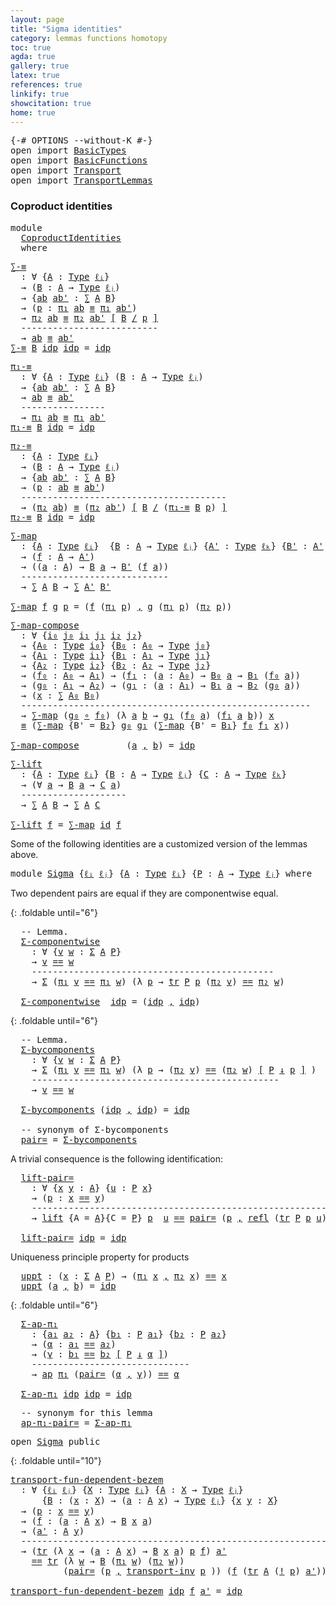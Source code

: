 ```yaml
---
layout: page
title: "Sigma identities"
category: lemmas functions homotopy
toc: true
agda: true
gallery: true
latex: true
references: true
linkify: true
showcitation: true
home: true
---
```


<div class="hide" >
<pre class="Agda">
<a id="226" class="Symbol">{-#</a> <a id="230" class="Keyword">OPTIONS</a> <a id="238" class="Pragma">--without-K</a> <a id="250" class="Symbol">#-}</a>
<a id="254" class="Keyword">open</a> <a id="259" class="Keyword">import</a> <a id="266" href="BasicTypes.html" class="Module">BasicTypes</a>
<a id="277" class="Keyword">open</a> <a id="282" class="Keyword">import</a> <a id="289" href="BasicFunctions.html" class="Module">BasicFunctions</a>
<a id="304" class="Keyword">open</a> <a id="309" class="Keyword">import</a> <a id="316" href="Transport.html" class="Module">Transport</a>
<a id="326" class="Keyword">open</a> <a id="331" class="Keyword">import</a> <a id="338" href="TransportLemmas.html" class="Module">TransportLemmas</a>
</pre>
</div>

### Coproduct identities

<pre class="Agda">
<a id="412" class="Keyword">module</a>
  <a id="421" href="CoproductIdentities.html" class="Module">CoproductIdentities</a>
  <a id="443" class="Keyword">where</a>
</pre>

<pre class="Agda">
<a id="∑-≡"></a><a id="474" href="CoproductIdentities.html#474" class="Function">∑-≡</a>
  <a id="480" class="Symbol">:</a> <a id="482" class="Symbol">∀</a> <a id="484" class="Symbol">{</a><a id="485" href="CoproductIdentities.html#485" class="Bound">A</a> <a id="487" class="Symbol">:</a> <a id="489" href="Intro.html#1813" class="Function">Type</a> <a id="494" href="Intro.html#2255" class="Generalizable">ℓᵢ</a><a id="496" class="Symbol">}</a>
  <a id="500" class="Symbol">→</a> <a id="502" class="Symbol">(</a><a id="503" href="CoproductIdentities.html#503" class="Bound">B</a> <a id="505" class="Symbol">:</a> <a id="507" href="CoproductIdentities.html#485" class="Bound">A</a> <a id="509" class="Symbol">→</a> <a id="511" href="Intro.html#1813" class="Function">Type</a> <a id="516" href="Intro.html#2258" class="Generalizable">ℓⱼ</a><a id="518" class="Symbol">)</a>
  <a id="522" class="Symbol">→</a> <a id="524" class="Symbol">{</a><a id="525" href="CoproductIdentities.html#525" class="Bound">ab</a> <a id="528" href="CoproductIdentities.html#528" class="Bound">ab&#39;</a> <a id="532" class="Symbol">:</a> <a id="534" href="BasicTypes.html#1507" class="Record">∑</a> <a id="536" href="CoproductIdentities.html#485" class="Bound">A</a> <a id="538" href="CoproductIdentities.html#503" class="Bound">B</a><a id="539" class="Symbol">}</a>
  <a id="543" class="Symbol">→</a> <a id="545" class="Symbol">(</a><a id="546" href="CoproductIdentities.html#546" class="Bound">p</a> <a id="548" class="Symbol">:</a> <a id="550" href="BasicTypes.html#1598" class="Field">π₁</a> <a id="553" href="CoproductIdentities.html#525" class="Bound">ab</a> <a id="556" href="BasicTypes.html#4480" class="Function Operator">≡</a> <a id="558" href="BasicTypes.html#1598" class="Field">π₁</a> <a id="561" href="CoproductIdentities.html#528" class="Bound">ab&#39;</a><a id="564" class="Symbol">)</a>
  <a id="568" class="Symbol">→</a> <a id="570" href="BasicTypes.html#1609" class="Field">π₂</a> <a id="573" href="CoproductIdentities.html#525" class="Bound">ab</a> <a id="576" href="Transport.html#1788" class="Function">≡</a> <a id="578" href="BasicTypes.html#1609" class="Field">π₂</a> <a id="581" href="CoproductIdentities.html#528" class="Bound">ab&#39;</a> <a id="585" href="Transport.html#1788" class="Function">[</a> <a id="587" href="CoproductIdentities.html#503" class="Bound">B</a> <a id="589" href="Transport.html#1788" class="Function">/</a> <a id="591" href="CoproductIdentities.html#546" class="Bound">p</a> <a id="593" href="Transport.html#1788" class="Function">]</a>
  <a id="597" class="Comment">--------------------------</a>
  <a id="626" class="Symbol">→</a> <a id="628" href="CoproductIdentities.html#525" class="Bound">ab</a> <a id="631" href="BasicTypes.html#4480" class="Function Operator">≡</a> <a id="633" href="CoproductIdentities.html#528" class="Bound">ab&#39;</a>
<a id="637" href="CoproductIdentities.html#474" class="Function">∑-≡</a> <a id="641" href="CoproductIdentities.html#641" class="Bound">B</a> <a id="643" href="BasicTypes.html#4349" class="InductiveConstructor">idp</a> <a id="647" href="BasicTypes.html#4349" class="InductiveConstructor">idp</a> <a id="651" class="Symbol">=</a> <a id="653" href="BasicTypes.html#4349" class="InductiveConstructor">idp</a>
</pre>

<pre class="Agda">
<a id="π₁-≡"></a><a id="682" href="CoproductIdentities.html#682" class="Function">π₁-≡</a>
  <a id="689" class="Symbol">:</a> <a id="691" class="Symbol">∀</a> <a id="693" class="Symbol">{</a><a id="694" href="CoproductIdentities.html#694" class="Bound">A</a> <a id="696" class="Symbol">:</a> <a id="698" href="Intro.html#1813" class="Function">Type</a> <a id="703" href="Intro.html#2255" class="Generalizable">ℓᵢ</a><a id="705" class="Symbol">}</a> <a id="707" class="Symbol">(</a><a id="708" href="CoproductIdentities.html#708" class="Bound">B</a> <a id="710" class="Symbol">:</a> <a id="712" href="CoproductIdentities.html#694" class="Bound">A</a> <a id="714" class="Symbol">→</a> <a id="716" href="Intro.html#1813" class="Function">Type</a> <a id="721" href="Intro.html#2258" class="Generalizable">ℓⱼ</a><a id="723" class="Symbol">)</a>
  <a id="727" class="Symbol">→</a> <a id="729" class="Symbol">{</a><a id="730" href="CoproductIdentities.html#730" class="Bound">ab</a> <a id="733" href="CoproductIdentities.html#733" class="Bound">ab&#39;</a> <a id="737" class="Symbol">:</a> <a id="739" href="BasicTypes.html#1507" class="Bound">∑</a> <a id="741" href="CoproductIdentities.html#694" class="Bound">A</a> <a id="743" href="CoproductIdentities.html#708" class="Bound">B</a><a id="744" class="Symbol">}</a><a id="745" class="Bound">
</a> <a id="747" class="Function"> → </a><a id="750" href="CoproductIdentities.html#730" class="Function">ab</a><a id="752" class="Function"> </a><a id="753" href="BasicTypes.html#4480" class="Function">≡</a> <a id="755" href="CoproductIdentities.html#733" class="Bound">ab&#39;</a>
  <a id="761" class="Comment">----------------</a>
  <a id="780" class="Symbol">→</a> <a id="782" href="BasicTypes.html#1598" class="Field">π₁</a> <a id="785" href="CoproductIdentities.html#730" class="Bound">ab</a> <a id="788" href="BasicTypes.html#4480" class="Function Operator">≡</a> <a id="790" href="BasicTypes.html#1598" class="Field">π₁</a> <a id="793" href="CoproductIdentities.html#733" class="Bound">ab&#39;</a>
<a id="797" href="CoproductIdentities.html#682" class="Function">π₁-≡</a> <a id="802" href="CoproductIdentities.html#802" class="Bound">B</a> <a id="804" href="BasicTypes.html#4349" class="InductiveConstructor">idp</a> <a id="808" class="Symbol">=</a> <a id="810" href="BasicTypes.html#4349" class="InductiveConstructor">idp</a>
</pre>

<pre class="Agda">
<a id="π₂-≡"></a><a id="839" href="CoproductIdentities.html#839" class="Function">π₂-≡</a>
  <a id="846" class="Symbol">:</a> <a id="848" class="Symbol">{</a><a id="849" href="CoproductIdentities.html#849" class="Bound">A</a> <a id="851" class="Symbol">:</a> <a id="853" href="Intro.html#1813" class="Function">Type</a> <a id="858" href="Intro.html#2255" class="Generalizable">ℓᵢ</a><a id="860" class="Symbol">}</a>
  <a id="864" class="Symbol">→</a> <a id="866" class="Symbol">(</a><a id="867" href="CoproductIdentities.html#867" class="Bound">B</a> <a id="869" class="Symbol">:</a> <a id="871" href="CoproductIdentities.html#849" class="Bound">A</a> <a id="873" class="Symbol">→</a> <a id="875" href="Intro.html#1813" class="Function">Type</a> <a id="880" href="Intro.html#2258" class="Generalizable">ℓⱼ</a><a id="882" class="Symbol">)</a>
  <a id="886" class="Symbol">→</a> <a id="888" class="Symbol">{</a><a id="889" href="CoproductIdentities.html#889" class="Bound">ab</a> <a id="892" href="CoproductIdentities.html#892" class="Bound">ab&#39;</a> <a id="896" class="Symbol">:</a> <a id="898" href="BasicTypes.html#1507" class="Record">∑</a> <a id="900" href="CoproductIdentities.html#849" class="Bound">A</a> <a id="902" href="CoproductIdentities.html#867" class="Bound">B</a><a id="903" class="Symbol">}</a>
  <a id="907" class="Symbol">→</a> <a id="909" class="Symbol">(</a><a id="910" href="CoproductIdentities.html#910" class="Bound">p</a> <a id="912" class="Symbol">:</a> <a id="914" href="CoproductIdentities.html#889" class="Bound">ab</a> <a id="917" href="BasicTypes.html#4480" class="Function Operator">≡</a> <a id="919" href="CoproductIdentities.html#892" class="Bound">ab&#39;</a><a id="922" class="Symbol">)</a>
  <a id="926" class="Comment">---------------------------------------</a>
  <a id="968" class="Symbol">→</a> <a id="970" class="Symbol">(</a><a id="971" href="BasicTypes.html#1609" class="Field">π₂</a> <a id="974" href="CoproductIdentities.html#889" class="Bound">ab</a><a id="976" class="Symbol">)</a> <a id="978" href="Transport.html#1788" class="Function">≡</a> <a id="980" class="Symbol">(</a><a id="981" href="BasicTypes.html#1609" class="Field">π₂</a> <a id="984" href="CoproductIdentities.html#892" class="Bound">ab&#39;</a><a id="987" class="Symbol">)</a> <a id="989" href="Transport.html#1788" class="Function">[</a> <a id="991" href="CoproductIdentities.html#867" class="Bound">B</a> <a id="993" href="Transport.html#1788" class="Function">/</a> <a id="995" class="Symbol">(</a><a id="996" href="CoproductIdentities.html#682" class="Function">π₁-≡</a> <a id="1001" href="CoproductIdentities.html#867" class="Bound">B</a> <a id="1003" href="CoproductIdentities.html#910" class="Bound">p</a><a id="1004" class="Symbol">)</a> <a id="1006" href="Transport.html#1788" class="Function">]</a>
<a id="1008" href="CoproductIdentities.html#839" class="Function">π₂-≡</a> <a id="1013" href="CoproductIdentities.html#1013" class="Bound">B</a> <a id="1015" href="BasicTypes.html#4349" class="InductiveConstructor">idp</a> <a id="1019" class="Symbol">=</a> <a id="1021" href="BasicTypes.html#4349" class="InductiveConstructor">idp</a>
</pre>

<pre class="Agda">
<a id="∑-map"></a><a id="1050" href="CoproductIdentities.html#1050" class="Function">∑-map</a>
  <a id="1058" class="Symbol">:</a> <a id="1060" class="Symbol">{</a><a id="1061" href="CoproductIdentities.html#1061" class="Bound">A</a> <a id="1063" class="Symbol">:</a> <a id="1065" href="Intro.html#1813" class="Function">Type</a> <a id="1070" href="Intro.html#2255" class="Generalizable">ℓᵢ</a><a id="1072" class="Symbol">}</a>  <a id="1075" class="Symbol">{</a><a id="1076" href="CoproductIdentities.html#1076" class="Bound">B</a> <a id="1078" class="Symbol">:</a> <a id="1080" href="CoproductIdentities.html#1061" class="Bound">A</a> <a id="1082" class="Symbol">→</a> <a id="1084" href="Intro.html#1813" class="Function">Type</a> <a id="1089" href="Intro.html#2258" class="Generalizable">ℓⱼ</a><a id="1091" class="Symbol">}</a> <a id="1093" class="Symbol">{</a><a id="1094" href="CoproductIdentities.html#1094" class="Bound">A&#39;</a> <a id="1097" class="Symbol">:</a> <a id="1099" href="Intro.html#1813" class="Function">Type</a> <a id="1104" href="Intro.html#2261" class="Generalizable">ℓₖ</a><a id="1106" class="Symbol">}</a> <a id="1108" class="Symbol">{</a><a id="1109" href="CoproductIdentities.html#1109" class="Bound">B&#39;</a> <a id="1112" class="Symbol">:</a> <a id="1114" href="CoproductIdentities.html#1094" class="Bound">A&#39;</a> <a id="1117" class="Symbol">→</a> <a id="1119" href="Intro.html#1813" class="Function">Type</a> <a id="1124" href="Intro.html#2253" class="Generalizable">ℓ</a><a id="1125" class="Symbol">}</a>
  <a id="1129" class="Symbol">→</a> <a id="1131" class="Symbol">(</a><a id="1132" href="CoproductIdentities.html#1132" class="Bound">f</a> <a id="1134" class="Symbol">:</a> <a id="1136" href="CoproductIdentities.html#1061" class="Bound">A</a> <a id="1138" class="Symbol">→</a> <a id="1140" href="CoproductIdentities.html#1094" class="Bound">A&#39;</a><a id="1142" class="Symbol">)</a>
  <a id="1146" class="Symbol">→</a> <a id="1148" class="Symbol">((</a><a id="1150" href="CoproductIdentities.html#1150" class="Bound">a</a> <a id="1152" class="Symbol">:</a> <a id="1154" href="CoproductIdentities.html#1061" class="Bound">A</a><a id="1155" class="Symbol">)</a> <a id="1157" class="Symbol">→</a> <a id="1159" href="CoproductIdentities.html#1076" class="Bound">B</a> <a id="1161" href="CoproductIdentities.html#1150" class="Bound">a</a> <a id="1163" class="Symbol">→</a> <a id="1165" href="CoproductIdentities.html#1109" class="Bound">B&#39;</a> <a id="1168" class="Symbol">(</a><a id="1169" href="CoproductIdentities.html#1132" class="Bound">f</a> <a id="1171" href="CoproductIdentities.html#1150" class="Bound">a</a><a id="1172" class="Symbol">))</a>
  <a id="1177" class="Comment">----------------------------</a>
  <a id="1208" class="Symbol">→</a> <a id="1210" href="BasicTypes.html#1507" class="Record">∑</a> <a id="1212" href="CoproductIdentities.html#1061" class="Bound">A</a> <a id="1214" href="CoproductIdentities.html#1076" class="Bound">B</a> <a id="1216" class="Symbol">→</a> <a id="1218" href="BasicTypes.html#1507" class="Record">∑</a> <a id="1220" href="CoproductIdentities.html#1094" class="Bound">A&#39;</a> <a id="1223" href="CoproductIdentities.html#1109" class="Bound">B&#39;</a>

<a id="1227" href="CoproductIdentities.html#1050" class="Function">∑-map</a> <a id="1233" href="CoproductIdentities.html#1233" class="Bound">f</a> <a id="1235" href="CoproductIdentities.html#1235" class="Bound">g</a> <a id="1237" href="CoproductIdentities.html#1237" class="Bound">p</a> <a id="1239" class="Symbol">=</a> <a id="1241" class="Symbol">(</a><a id="1242" href="CoproductIdentities.html#1233" class="Bound">f</a> <a id="1244" class="Symbol">(</a><a id="1245" href="BasicTypes.html#1598" class="Field">π₁</a> <a id="1248" href="CoproductIdentities.html#1237" class="Bound">p</a><a id="1249" class="Symbol">)</a> <a id="1251" href="BasicTypes.html#1582" class="InductiveConstructor Operator">,</a> <a id="1253" href="CoproductIdentities.html#1235" class="Bound">g</a> <a id="1255" class="Symbol">(</a><a id="1256" href="BasicTypes.html#1598" class="Field">π₁</a> <a id="1259" href="CoproductIdentities.html#1237" class="Bound">p</a><a id="1260" class="Symbol">)</a> <a id="1262" class="Symbol">(</a><a id="1263" href="BasicTypes.html#1609" class="Field">π₂</a> <a id="1266" href="CoproductIdentities.html#1237" class="Bound">p</a><a id="1267" class="Symbol">))</a>
</pre>

<pre class="Agda">
<a id="∑-map-compose"></a><a id="1295" href="CoproductIdentities.html#1295" class="Function">∑-map-compose</a>
  <a id="1311" class="Symbol">:</a> <a id="1313" class="Symbol">∀</a> <a id="1315" class="Symbol">{</a><a id="1316" href="CoproductIdentities.html#1316" class="Bound">i₀</a> <a id="1319" href="CoproductIdentities.html#1319" class="Bound">j₀</a> <a id="1322" href="CoproductIdentities.html#1322" class="Bound">i₁</a> <a id="1325" href="CoproductIdentities.html#1325" class="Bound">j₁</a> <a id="1328" href="CoproductIdentities.html#1328" class="Bound">i₂</a> <a id="1331" href="CoproductIdentities.html#1331" class="Bound">j₂</a><a id="1333" class="Symbol">}</a>
  <a id="1337" class="Symbol">→</a> <a id="1339" class="Symbol">{</a><a id="1340" href="CoproductIdentities.html#1340" class="Bound">A₀</a> <a id="1343" class="Symbol">:</a> <a id="1345" href="Intro.html#1813" class="Function">Type</a> <a id="1350" href="CoproductIdentities.html#1316" class="Bound">i₀</a><a id="1352" class="Symbol">}</a> <a id="1354" class="Symbol">{</a><a id="1355" href="CoproductIdentities.html#1355" class="Bound">B₀</a> <a id="1358" class="Symbol">:</a> <a id="1360" href="CoproductIdentities.html#1340" class="Bound">A₀</a> <a id="1363" class="Symbol">→</a> <a id="1365" href="Intro.html#1813" class="Function">Type</a> <a id="1370" href="CoproductIdentities.html#1319" class="Bound">j₀</a><a id="1372" class="Symbol">}</a>
  <a id="1376" class="Symbol">→</a> <a id="1378" class="Symbol">{</a><a id="1379" href="CoproductIdentities.html#1379" class="Bound">A₁</a> <a id="1382" class="Symbol">:</a> <a id="1384" href="Intro.html#1813" class="Function">Type</a> <a id="1389" href="CoproductIdentities.html#1322" class="Bound">i₁</a><a id="1391" class="Symbol">}</a> <a id="1393" class="Symbol">{</a><a id="1394" href="CoproductIdentities.html#1394" class="Bound">B₁</a> <a id="1397" class="Symbol">:</a> <a id="1399" href="CoproductIdentities.html#1379" class="Bound">A₁</a> <a id="1402" class="Symbol">→</a> <a id="1404" href="Intro.html#1813" class="Function">Type</a> <a id="1409" href="CoproductIdentities.html#1325" class="Bound">j₁</a><a id="1411" class="Symbol">}</a>
  <a id="1415" class="Symbol">→</a> <a id="1417" class="Symbol">{</a><a id="1418" href="CoproductIdentities.html#1418" class="Bound">A₂</a> <a id="1421" class="Symbol">:</a> <a id="1423" href="Intro.html#1813" class="Function">Type</a> <a id="1428" href="CoproductIdentities.html#1328" class="Bound">i₂</a><a id="1430" class="Symbol">}</a> <a id="1432" class="Symbol">{</a><a id="1433" href="CoproductIdentities.html#1433" class="Bound">B₂</a> <a id="1436" class="Symbol">:</a> <a id="1438" href="CoproductIdentities.html#1418" class="Bound">A₂</a> <a id="1441" class="Symbol">→</a> <a id="1443" href="Intro.html#1813" class="Function">Type</a> <a id="1448" href="CoproductIdentities.html#1331" class="Bound">j₂</a><a id="1450" class="Symbol">}</a>
  <a id="1454" class="Symbol">→</a> <a id="1456" class="Symbol">(</a><a id="1457" href="CoproductIdentities.html#1457" class="Bound">f₀</a> <a id="1460" class="Symbol">:</a> <a id="1462" href="CoproductIdentities.html#1340" class="Bound">A₀</a> <a id="1465" class="Symbol">→</a> <a id="1467" href="CoproductIdentities.html#1379" class="Bound">A₁</a><a id="1469" class="Symbol">)</a> <a id="1471" class="Symbol">→</a> <a id="1473" class="Symbol">(</a><a id="1474" href="CoproductIdentities.html#1474" class="Bound">f₁</a> <a id="1477" class="Symbol">:</a> <a id="1479" class="Symbol">(</a><a id="1480" href="CoproductIdentities.html#1480" class="Bound">a</a> <a id="1482" class="Symbol">:</a> <a id="1484" href="CoproductIdentities.html#1340" class="Bound">A₀</a><a id="1486" class="Symbol">)</a> <a id="1488" class="Symbol">→</a> <a id="1490" href="CoproductIdentities.html#1355" class="Bound">B₀</a> <a id="1493" href="CoproductIdentities.html#1480" class="Bound">a</a> <a id="1495" class="Symbol">→</a> <a id="1497" href="CoproductIdentities.html#1394" class="Bound">B₁</a> <a id="1500" class="Symbol">(</a><a id="1501" href="CoproductIdentities.html#1457" class="Bound">f₀</a> <a id="1504" href="CoproductIdentities.html#1480" class="Bound">a</a><a id="1505" class="Symbol">))</a>
  <a id="1510" class="Symbol">→</a> <a id="1512" class="Symbol">(</a><a id="1513" href="CoproductIdentities.html#1513" class="Bound">g₀</a> <a id="1516" class="Symbol">:</a> <a id="1518" href="CoproductIdentities.html#1379" class="Bound">A₁</a> <a id="1521" class="Symbol">→</a> <a id="1523" href="CoproductIdentities.html#1418" class="Bound">A₂</a><a id="1525" class="Symbol">)</a> <a id="1527" class="Symbol">→</a> <a id="1529" class="Symbol">(</a><a id="1530" href="CoproductIdentities.html#1530" class="Bound">g₁</a> <a id="1533" class="Symbol">:</a> <a id="1535" class="Symbol">(</a><a id="1536" href="CoproductIdentities.html#1536" class="Bound">a</a> <a id="1538" class="Symbol">:</a> <a id="1540" href="CoproductIdentities.html#1379" class="Bound">A₁</a><a id="1542" class="Symbol">)</a> <a id="1544" class="Symbol">→</a> <a id="1546" href="CoproductIdentities.html#1394" class="Bound">B₁</a> <a id="1549" href="CoproductIdentities.html#1536" class="Bound">a</a> <a id="1551" class="Symbol">→</a> <a id="1553" href="CoproductIdentities.html#1433" class="Bound">B₂</a> <a id="1556" class="Symbol">(</a><a id="1557" href="CoproductIdentities.html#1513" class="Bound">g₀</a> <a id="1560" href="CoproductIdentities.html#1536" class="Bound">a</a><a id="1561" class="Symbol">))</a>
  <a id="1566" class="Symbol">→</a> <a id="1568" class="Symbol">(</a><a id="1569" href="CoproductIdentities.html#1569" class="Bound">x</a> <a id="1571" class="Symbol">:</a> <a id="1573" href="BasicTypes.html#1507" class="Record">∑</a> <a id="1575" href="CoproductIdentities.html#1340" class="Bound">A₀</a> <a id="1578" href="CoproductIdentities.html#1355" class="Bound">B₀</a><a id="1580" class="Symbol">)</a>
  <a id="1584" class="Comment">-------------------------------------------------------</a>
  <a id="1642" class="Symbol">→</a> <a id="1644" href="CoproductIdentities.html#1050" class="Function">∑-map</a> <a id="1650" class="Symbol">(</a><a id="1651" href="CoproductIdentities.html#1513" class="Bound">g₀</a> <a id="1654" href="BasicFunctions.html#1026" class="Function Operator">∘</a> <a id="1656" href="CoproductIdentities.html#1457" class="Bound">f₀</a><a id="1658" class="Symbol">)</a> <a id="1660" class="Symbol">(λ</a> <a id="1663" href="CoproductIdentities.html#1663" class="Bound">a</a> <a id="1665" href="CoproductIdentities.html#1665" class="Bound">b</a> <a id="1667" class="Symbol">→</a> <a id="1669" href="CoproductIdentities.html#1530" class="Bound">g₁</a> <a id="1672" class="Symbol">(</a><a id="1673" href="CoproductIdentities.html#1457" class="Bound">f₀</a> <a id="1676" href="CoproductIdentities.html#1663" class="Bound">a</a><a id="1677" class="Symbol">)</a> <a id="1679" class="Symbol">(</a><a id="1680" href="CoproductIdentities.html#1474" class="Bound">f₁</a> <a id="1683" href="CoproductIdentities.html#1663" class="Bound">a</a> <a id="1685" href="CoproductIdentities.html#1665" class="Bound">b</a><a id="1686" class="Symbol">))</a> <a id="1689" href="CoproductIdentities.html#1569" class="Bound">x</a>
  <a id="1693" href="BasicTypes.html#4480" class="Function Operator">≡</a> <a id="1695" class="Symbol">(</a><a id="1696" href="CoproductIdentities.html#1050" class="Function">∑-map</a> <a id="1702" class="Symbol">{</a><a id="1703" class="Argument">B&#39;</a> <a id="1706" class="Symbol">=</a> <a id="1708" href="CoproductIdentities.html#1433" class="Bound">B₂</a><a id="1710" class="Symbol">}</a> <a id="1712" href="CoproductIdentities.html#1513" class="Bound">g₀</a><a id="1714" class="Bound"> </a><a id="1715" href="CoproductIdentities.html#1530" class="Bound">g₁</a><a id="1717" class="Bound"> </a><a id="1718" class="Symbol">(</a><a id="1719" href="CoproductIdentities.html#1050" class="Bound">∑-</a><a id="1721" href="CoproductIdentities.html#1050" class="Function">map</a> <a id="1725" class="Bound">{B</a><a id="1727" class="Argument">&#39;</a><a id="1728" class="Function"> =</a> <a id="1731" href="CoproductIdentities.html#1394" class="Bound">B₁</a><a id="1733" class="Symbol">}</a><a id="1734" class="Function"> </a><a id="1735" href="CoproductIdentities.html#1457" class="Bound">f₀</a> <a id="1738" href="CoproductIdentities.html#1474" class="Function">f</a><a id="1739" href="CoproductIdentities.html#1474" class="Bound">₁</a><a id="1740" class="Bound"> </a><a id="1741" href="CoproductIdentities.html#1569" class="Bound">x</a><a id="1742" class="Function">)</a><a id="1743" class="Symbol">)</a>

<a id="1746" href="CoproductIdentities.html#1295" class="Function">∑-map-compose</a> <a id="1760" class="Symbol">_</a> <a id="1762" class="Symbol">_</a> <a id="1764" class="Symbol">_</a> <a id="1766" class="Symbol">_</a> <a id="1768" class="Symbol">(</a><a id="1769" href="CoproductIdentities.html#1769" class="Bound">a</a> <a id="1771" href="BasicTypes.html#1582" class="InductiveConstructor Operator">,</a> <a id="1773" href="CoproductIdentities.html#1773" class="Bound">b</a><a id="1774" class="Symbol">)</a> <a id="1776" class="Symbol">=</a> <a id="1778" href="BasicTypes.html#4349" class="InductiveConstructor">idp</a>
</pre>

<pre class="Agda">
<a id="∑-lift"></a><a id="1807" href="CoproductIdentities.html#1807" class="Function">∑-lift</a>
  <a id="1816" class="Symbol">:</a> <a id="1818" class="Symbol">{</a><a id="1819" href="CoproductIdentities.html#1819" class="Bound">A</a> <a id="1821" class="Symbol">:</a> <a id="1823" href="Intro.html#1813" class="Function">Type</a> <a id="1828" href="Intro.html#2255" class="Generalizable">ℓᵢ</a><a id="1830" class="Symbol">}</a> <a id="1832" class="Symbol">{</a><a id="1833" href="CoproductIdentities.html#1833" class="Bound">B</a> <a id="1835" class="Symbol">:</a> <a id="1837" href="CoproductIdentities.html#1819" class="Bound">A</a> <a id="1839" class="Symbol">→</a> <a id="1841" href="Intro.html#1813" class="Function">Type</a> <a id="1846" href="Intro.html#2258" class="Generalizable">ℓⱼ</a><a id="1848" class="Symbol">}</a> <a id="1850" class="Symbol">{</a><a id="1851" href="CoproductIdentities.html#1851" class="Bound">C</a> <a id="1853" class="Symbol">:</a> <a id="1855" href="CoproductIdentities.html#1819" class="Bound">A</a> <a id="1857" class="Symbol">→</a><a id="1858" class="Bound"> </a><a id="1859" href="Intro.html#1813" class="Function">Type</a> <a id="1864" href="Intro.html#2261" class="Generalizable">ℓₖ</a><a id="1866" class="Symbol">}</a>
 <a id="1869" class="Bound"> </a><a id="1870" class="Symbol">→</a><a id="1871" class="Function"> </a><a id="1872" class="Symbol">(</a><a id="1873" class="Symbol">∀</a><a id="1874" class="Bound"> </a><a id="1875" href="CoproductIdentities.html#1875" class="Bound">a</a><a id="1876" class="Function"> </a><a id="1877" class="Symbol">→</a><a id="1878" class="Bound"> </a><a id="1879" href="CoproductIdentities.html#1833" class="Bound">B</a><a id="1880" class="Function"> </a><a id="1881" href="CoproductIdentities.html#1875" class="Bound">a</a><a id="1882" class="Bound"> </a><a id="1883" class="Symbol">→</a><a id="1884" class="Function"> </a><a id="1885" href="CoproductIdentities.html#1851" class="Bound">C</a> <a id="1887" href="CoproductIdentities.html#1875" class="Bound">a</a><a id="1888" class="Symbol">)</a>
  <a id="1892" class="Comment">--------------------</a>
  <a id="1915" class="Symbol">→</a> <a id="1917" href="BasicTypes.html#1507" class="Record">∑</a> <a id="1919" href="CoproductIdentities.html#1819" class="Bound">A</a> <a id="1921" href="CoproductIdentities.html#1833" class="Bound">B</a> <a id="1923" class="Symbol">→</a> <a id="1925" href="BasicTypes.html#1507" class="Record">∑</a> <a id="1927" href="CoproductIdentities.html#1819" class="Bound">A</a> <a id="1929" href="CoproductIdentities.html#1851" class="Bound">C</a>

<a id="1932" href="CoproductIdentities.html#1807" class="Function">∑-lift</a> <a id="1939" href="CoproductIdentities.html#1939" class="Bound">f</a> <a id="1941" class="Symbol">=</a> <a id="1943" href="CoproductIdentities.html#1050" class="Function">∑-map</a> <a id="1949" href="BasicFunctions.html#386" class="Function">id</a> <a id="1952" href="CoproductIdentities.html#1939" class="Bound">f</a>
</pre>

Some of the following identities are a customized version of the lemmas above.

<pre class="Agda">
<a id="2059" class="Keyword">module</a> <a id="Sigma"></a><a id="2066" href="CoproductIdentities.html#2066" class="Module">Sigma</a> <a id="2072" class="Symbol">{</a><a id="2073" href="CoproductIdentities.html#2073" class="Bound">ℓᵢ</a> <a id="2076" href="CoproductIdentities.html#2076" class="Bound">ℓⱼ</a><a id="2078" class="Symbol">}</a> <a id="2080" class="Symbol">{</a><a id="2081" href="CoproductIdentities.html#2081" class="Bound">A</a> <a id="2083" class="Symbol">:</a> <a id="2085" href="Intro.html#1813" class="Function">Type</a> <a id="2090" href="CoproductIdentities.html#2073" class="Bound">ℓᵢ</a><a id="2092" class="Symbol">}</a> <a id="2094" class="Symbol">{</a><a id="2095" href="CoproductIdentities.html#2095" class="Bound">P</a> <a id="2097" class="Symbol">:</a> <a id="2099" href="CoproductIdentities.html#2081" class="Bound">A</a> <a id="2101" class="Symbol">→</a> <a id="2103" href="Intro.html#1813" class="Function">Type</a> <a id="2108" href="CoproductIdentities.html#2076" class="Bound">ℓⱼ</a><a id="2110" class="Symbol">}</a> <a id="2112" class="Keyword">where</a>
</pre>

Two dependent pairs are equal if they are componentwise equal.

{: .foldable until="6"}
<pre class="Agda">
  <a id="2233" class="Comment">-- Lemma.</a>
  <a id="Sigma.Σ-componentwise"></a><a id="2245" href="CoproductIdentities.html#2245" class="Function">Σ-componentwise</a>
    <a id="2265" class="Symbol">:</a> <a id="2267" class="Symbol">∀</a> <a id="2269" class="Symbol">{</a><a id="2270" href="CoproductIdentities.html#2270" class="Bound">v</a> <a id="2272" href="CoproductIdentities.html#2272" class="Bound">w</a> <a id="2274" class="Symbol">:</a> <a id="2276" href="BasicTypes.html#1690" class="Function">Σ</a> <a id="2278" href="CoproductIdentities.html#2081" class="Bound">A</a> <a id="2280" href="CoproductIdentities.html#2095" class="Bound">P</a><a id="2281" class="Symbol">}</a>
    <a id="2287" class="Symbol">→</a> <a id="2289" href="CoproductIdentities.html#2270" class="Bound">v</a> <a id="2291" href="BasicTypes.html#4294" class="Datatype Operator">==</a> <a id="2294" href="CoproductIdentities.html#2272" class="Bound">w</a>
    <a id="2300" class="Comment">----------------------------------------------</a>
    <a id="2351" class="Symbol">→</a> <a id="2353" href="BasicTypes.html#1690" class="Function">Σ</a> <a id="2355" class="Symbol">(</a><a id="2356" href="BasicTypes.html#1598" class="Field">π₁</a> <a id="2359" href="CoproductIdentities.html#2270" class="Bound">v</a> <a id="2361" href="BasicTypes.html#4294" class="Datatype Operator">==</a> <a id="2364" href="BasicTypes.html#1598" class="Field">π₁</a> <a id="2367" href="CoproductIdentities.html#2272" class="Bound">w</a><a id="2368" class="Symbol">)</a> <a id="2370" class="Symbol">(λ</a> <a id="2373" href="CoproductIdentities.html#2373" class="Bound">p</a> <a id="2375" class="Symbol">→</a> <a id="2377" href="Transport.html#673" class="Function">tr</a> <a id="2380" href="CoproductIdentities.html#2095" class="Bound">P</a> <a id="2382" href="CoproductIdentities.html#2373" class="Bound">p</a> <a id="2384" class="Symbol">(</a><a id="2385" href="BasicTypes.html#1609" class="Field">π₂</a> <a id="2388" href="CoproductIdentities.html#2270" class="Bound">v</a><a id="2389" class="Symbol">)</a> <a id="2391" href="BasicTypes.html#4294" class="Datatype Operator">==</a> <a id="2394" href="BasicTypes.html#1609" class="Field">π₂</a> <a id="2397" href="CoproductIdentities.html#2272" class="Bound">w</a><a id="2398" class="Symbol">)</a>

  <a id="2403" href="CoproductIdentities.html#2245" class="Function">Σ-componentwise</a>  <a id="2420" href="BasicTypes.html#4349" class="InductiveConstructor">idp</a> <a id="2424" class="Symbol">=</a> <a id="2426" class="Symbol">(</a><a id="2427" href="BasicTypes.html#4349" class="InductiveConstructor">idp</a> <a id="2431" href="BasicTypes.html#1582" class="InductiveConstructor Operator">,</a> <a id="2433" href="BasicTypes.html#4349" class="InductiveConstructor">idp</a><a id="2436" class="Symbol">)</a>
</pre>

{: .foldable until="6"}
<pre class="Agda">
  <a id="2489" class="Comment">-- Lemma.</a>
  <a id="Sigma.Σ-bycomponents"></a><a id="2501" href="CoproductIdentities.html#2501" class="Function">Σ-bycomponents</a>
    <a id="2520" class="Symbol">:</a> <a id="2522" class="Symbol">∀</a> <a id="2524" class="Symbol">{</a><a id="2525" href="CoproductIdentities.html#2525" class="Bound">v</a> <a id="2527" href="CoproductIdentities.html#2527" class="Bound">w</a> <a id="2529" class="Symbol">:</a> <a id="2531" href="BasicTypes.html#1690" class="Function">Σ</a> <a id="2533" href="CoproductIdentities.html#2081" class="Bound">A</a> <a id="2535" href="CoproductIdentities.html#2095" class="Bound">P</a><a id="2536" class="Symbol">}</a>
    <a id="2542" class="Symbol">→</a> <a id="2544" href="BasicTypes.html#1690" class="Function">Σ</a> <a id="2546" class="Symbol">(</a><a id="2547" href="BasicTypes.html#1598" class="Field">π₁</a> <a id="2550" href="CoproductIdentities.html#2525" class="Bound">v</a> <a id="2552" href="BasicTypes.html#4294" class="Datatype Operator">==</a> <a id="2555" href="BasicTypes.html#1598" class="Field">π₁</a> <a id="2558" href="CoproductIdentities.html#2527" class="Bound">w</a><a id="2559" class="Symbol">)</a> <a id="2561" class="Symbol">(λ</a> <a id="2564" href="CoproductIdentities.html#2564" class="Bound">p</a> <a id="2566" class="Symbol">→</a> <a id="2568" class="Symbol">(</a><a id="2569" href="BasicTypes.html#1609" class="Field">π₂</a> <a id="2572" href="CoproductIdentities.html#2525" class="Bound">v</a><a id="2573" class="Symbol">)</a> <a id="2575" href="Transport.html#1447" class="Function">==</a> <a id="2578" class="Symbol">(</a><a id="2579" href="BasicTypes.html#1609" class="Field">π₂</a> <a id="2582" href="CoproductIdentities.html#2527" class="Bound">w</a><a id="2583" class="Symbol">)</a> <a id="2585" href="Transport.html#1447" class="Function">[</a> <a id="2587" href="CoproductIdentities.html#2095" class="Bound">P</a> <a id="2589" href="Transport.html#1447" class="Function">↓</a> <a id="2591" href="CoproductIdentities.html#2564" class="Bound">p</a> <a id="2593" href="Transport.html#1447" class="Function">]</a> <a id="2595" class="Symbol">)</a>
    <a id="2601" class="Comment">-----------------------------------------------</a>
    <a id="2653" class="Symbol">→</a> <a id="2655" href="CoproductIdentities.html#2525" class="Bound">v</a> <a id="2657" href="BasicTypes.html#4294" class="Datatype Operator">==</a> <a id="2660" href="CoproductIdentities.html#2527" class="Bound">w</a>

  <a id="2665" href="CoproductIdentities.html#2501" class="Function">Σ-bycomponents</a> <a id="2680" class="Symbol">(</a><a id="2681" href="BasicTypes.html#4349" class="InductiveConstructor">idp</a> <a id="2685" href="BasicTypes.html#1582" class="InductiveConstructor Operator">,</a> <a id="2687" href="BasicTypes.html#4349" class="InductiveConstructor">idp</a><a id="2690" class="Symbol">)</a> <a id="2692" class="Symbol">=</a> <a id="2694" href="BasicTypes.html#4349" class="InductiveConstructor">idp</a>

  <a id="2701" class="Comment">-- synonym of Σ-bycomponents</a>
  <a id="Sigma.pair="></a><a id="2732" href="CoproductIdentities.html#2732" class="Function">pair=</a> <a id="2738" class="Symbol">=</a> <a id="2740" href="CoproductIdentities.html#2501" class="Function">Σ-bycomponents</a>
</pre>

A trivial consequence is the following identification:

<pre class="Agda">
  <a id="Sigma.lift-pair="></a><a id="2838" href="CoproductIdentities.html#2838" class="Function">lift-pair=</a>
    <a id="2853" class="Symbol">:</a> <a id="2855" class="Symbol">∀</a> <a id="2857" class="Symbol">{</a><a id="2858" href="CoproductIdentities.html#2858" class="Bound">x</a> <a id="2860" href="CoproductIdentities.html#2860" class="Bound">y</a> <a id="2862" class="Symbol">:</a> <a id="2864" href="CoproductIdentities.html#2081" class="Bound">A</a><a id="2865" class="Symbol">}</a> <a id="2867" class="Symbol">{</a><a id="2868" href="CoproductIdentities.html#2868" class="Bound">u</a> <a id="2870" class="Symbol">:</a> <a id="2872" href="CoproductIdentities.html#2095" class="Bound">P</a> <a id="2874" href="CoproductIdentities.html#2858" class="Bound">x</a><a id="2875" class="Symbol">}</a>
    <a id="2881" class="Symbol">→</a> <a id="2883" class="Symbol">(</a><a id="2884" href="CoproductIdentities.html#2884" class="Bound">p</a> <a id="2886" class="Symbol">:</a> <a id="2888" href="CoproductIdentities.html#2858" class="Bound">x</a> <a id="2890" href="BasicTypes.html#4294" class="Datatype Operator">==</a> <a id="2893" href="CoproductIdentities.html#2860" class="Bound">y</a><a id="2894" class="Symbol">)</a>
    <a id="2900" class="Comment">--------------------------------------------------------</a>
    <a id="2961" class="Symbol">→</a> <a id="2963" href="TransportLemmas.html#388" class="Function">lift</a> <a id="2968" class="Symbol">{</a><a id="2969" class="Argument">A</a> <a id="2971" class="Symbol">=</a> <a id="2973" href="CoproductIdentities.html#2081" class="Bound">A</a><a id="2974" class="Symbol">}{</a><a id="2976" class="Argument">C</a> <a id="2978" class="Symbol">=</a> <a id="2980" href="CoproductIdentities.html#2095" class="Bound">P</a><a id="2981" class="Symbol">}</a> <a id="2983" href="CoproductIdentities.html#2884" class="Bound">p</a>  <a id="2986" href="CoproductIdentities.html#2868" class="Bound">u</a> <a id="2988" href="BasicTypes.html#4294" class="Datatype Operator">==</a> <a id="2991" href="CoproductIdentities.html#2732" class="Function">pair=</a> <a id="2997" class="Symbol">(</a><a id="2998" href="CoproductIdentities.html#2884" class="Bound">p</a> <a id="3000" href="BasicTypes.html#1582" class="InductiveConstructor Operator">,</a> <a id="3002" href="BasicTypes.html#4586" class="Function">refl</a> <a id="3007" class="Symbol">(</a><a id="3008" href="Transport.html#673" class="Function">tr</a> <a id="3011" href="CoproductIdentities.html#2095" class="Bound">P</a> <a id="3013" href="CoproductIdentities.html#2884" class="Bound">p</a> <a id="3015" href="CoproductIdentities.html#2868" class="Bound">u</a><a id="3016" class="Symbol">))</a>

  <a id="3022" href="CoproductIdentities.html#2838" class="Function">lift-pair=</a> <a id="3033" href="BasicTypes.html#4349" class="InductiveConstructor">idp</a> <a id="3037" class="Symbol">=</a> <a id="3039" href="BasicTypes.html#4349" class="InductiveConstructor">idp</a>
</pre>

Uniqueness principle property for products
<pre class="Agda">
  <a id="Sigma.uppt"></a><a id="3113" href="CoproductIdentities.html#3113" class="Function">uppt</a> <a id="3118" class="Symbol">:</a> <a id="3120" class="Symbol">(</a><a id="3121" href="CoproductIdentities.html#3121" class="Bound">x</a> <a id="3123" class="Symbol">:</a> <a id="3125" href="BasicTypes.html#1690" class="Function">Σ</a> <a id="3127" href="CoproductIdentities.html#2081" class="Bound">A</a> <a id="3129" href="CoproductIdentities.html#2095" class="Bound">P</a><a id="3130" class="Symbol">)</a> <a id="3132" class="Symbol">→</a> <a id="3134" class="Symbol">(</a><a id="3135" href="BasicTypes.html#1598" class="Field">π₁</a> <a id="3138" href="CoproductIdentities.html#3121" class="Bound">x</a> <a id="3140" href="BasicTypes.html#1582" class="InductiveConstructor Operator">,</a> <a id="3142" href="BasicTypes.html#1609" class="Field">π₂</a> <a id="3145" href="CoproductIdentities.html#3121" class="Bound">x</a><a id="3146" class="Symbol">)</a> <a id="3148" href="BasicTypes.html#4294" class="Datatype Operator">==</a> <a id="3151" href="CoproductIdentities.html#3121" class="Bound">x</a>
  <a id="3155" href="CoproductIdentities.html#3113" class="Function">uppt</a> <a id="3160" class="Symbol">(</a><a id="3161" href="CoproductIdentities.html#3161" class="Bound">a</a> <a id="3163" href="BasicTypes.html#1582" class="InductiveConstructor Operator">,</a> <a id="3165" href="CoproductIdentities.html#3165" class="Bound">b</a><a id="3166" class="Symbol">)</a> <a id="3168" class="Symbol">=</a> <a id="3170" href="BasicTypes.html#4349" class="InductiveConstructor">idp</a>
</pre>

{: .foldable until="6"}
<pre class="Agda">
  <a id="Sigma.Σ-ap-π₁"></a><a id="3225" href="CoproductIdentities.html#3225" class="Function">Σ-ap-π₁</a>
    <a id="3237" class="Symbol">:</a> <a id="3239" class="Symbol">{</a><a id="3240" href="CoproductIdentities.html#3240" class="Bound">a₁</a> <a id="3243" href="CoproductIdentities.html#3243" class="Bound">a₂</a> <a id="3246" class="Symbol">:</a> <a id="3248" href="CoproductIdentities.html#2081" class="Bound">A</a><a id="3249" class="Symbol">}</a> <a id="3251" class="Symbol">{</a><a id="3252" href="CoproductIdentities.html#3252" class="Bound">b₁</a> <a id="3255" class="Symbol">:</a> <a id="3257" href="CoproductIdentities.html#2095" class="Bound">P</a> <a id="3259" href="CoproductIdentities.html#3240" class="Bound">a₁</a><a id="3261" class="Symbol">}</a> <a id="3263" class="Symbol">{</a><a id="3264" href="CoproductIdentities.html#3264" class="Bound">b₂</a> <a id="3267" class="Symbol">:</a> <a id="3269" href="CoproductIdentities.html#2095" class="Bound">P</a> <a id="3271" href="CoproductIdentities.html#3243" class="Bound">a₂</a><a id="3273" class="Symbol">}</a>
    <a id="3279" class="Symbol">→</a> <a id="3281" class="Symbol">(</a><a id="3282" href="CoproductIdentities.html#3282" class="Bound">α</a> <a id="3284" class="Symbol">:</a> <a id="3286" href="CoproductIdentities.html#3240" class="Bound">a₁</a> <a id="3289" href="BasicTypes.html#4294" class="Datatype Operator">==</a> <a id="3292" href="CoproductIdentities.html#3243" class="Bound">a₂</a><a id="3294" class="Symbol">)</a>
    <a id="3300" class="Symbol">→</a> <a id="3302" class="Symbol">(</a><a id="3303" href="CoproductIdentities.html#3303" class="Bound">γ</a> <a id="3305" class="Symbol">:</a> <a id="3307" href="CoproductIdentities.html#3252" class="Bound">b₁</a> <a id="3310" href="Transport.html#1447" class="Function">==</a> <a id="3313" href="CoproductIdentities.html#3264" class="Bound">b₂</a> <a id="3316" href="Transport.html#1447" class="Function">[</a> <a id="3318" href="CoproductIdentities.html#2095" class="Bound">P</a> <a id="3320" href="Transport.html#1447" class="Function">↓</a> <a id="3322" href="CoproductIdentities.html#3282" class="Bound">α</a> <a id="3324" href="Transport.html#1447" class="Function">]</a><a id="3325" class="Symbol">)</a>
    <a id="3331" class="Comment">------------------------------</a>
    <a id="3366" class="Symbol">→</a> <a id="3368" href="AlgebraOnPaths.html#395" class="Function">ap</a> <a id="3371" href="BasicTypes.html#1598" class="Field">π₁</a> <a id="3374" class="Symbol">(</a><a id="3375" href="CoproductIdentities.html#2732" class="Function">pair=</a> <a id="3381" class="Symbol">(</a><a id="3382" href="CoproductIdentities.html#3282" class="Bound">α</a> <a id="3384" href="BasicTypes.html#1582" class="InductiveConstructor Operator">,</a> <a id="3386" href="CoproductIdentities.html#3303" class="Bound">γ</a><a id="3387" class="Symbol">))</a> <a id="3390" href="BasicTypes.html#4294" class="Datatype Operator">==</a> <a id="3393" href="CoproductIdentities.html#3282" class="Bound">α</a>

  <a id="3398" href="CoproductIdentities.html#3225" class="Function">Σ-ap-π₁</a> <a id="3406" href="BasicTypes.html#4349" class="InductiveConstructor">idp</a> <a id="3410" href="BasicTypes.html#4349" class="InductiveConstructor">idp</a> <a id="3414" class="Symbol">=</a> <a id="3416" href="BasicTypes.html#4349" class="InductiveConstructor">idp</a>
</pre>

<pre class="Agda">
  <a id="3447" class="Comment">-- synonym for this lemma</a>
  <a id="Sigma.ap-π₁-pair="></a><a id="3475" href="CoproductIdentities.html#3475" class="Function">ap-π₁-pair=</a> <a id="3487" class="Symbol">=</a> <a id="3489" href="CoproductIdentities.html#3225" class="Function">Σ-ap-π₁</a>
</pre>

<pre class="Agda">
<a id="3522" class="Keyword">open</a> <a id="3527" href="CoproductIdentities.html#2066" class="Module">Sigma</a> <a id="3533" class="Keyword">public</a>
</pre>


{: .foldable until="10"}
<pre class="Agda">
<a id="transport-fun-dependent-bezem"></a><a id="3591" href="CoproductIdentities.html#3591" class="Function">transport-fun-dependent-bezem</a>
  <a id="3623" class="Symbol">:</a> <a id="3625" class="Symbol">∀</a> <a id="3627" class="Symbol">{</a><a id="3628" href="CoproductIdentities.html#3628" class="Bound">ℓᵢ</a> <a id="3631" href="CoproductIdentities.html#3631" class="Bound">ℓⱼ</a><a id="3633" class="Symbol">}</a> <a id="3635" class="Symbol">{</a><a id="3636" href="CoproductIdentities.html#3636" class="Bound">X</a> <a id="3638" class="Symbol">:</a> <a id="3640" href="Intro.html#1813" class="Function">Type</a> <a id="3645" href="CoproductIdentities.html#3628" class="Bound">ℓᵢ</a><a id="3647" class="Symbol">}</a> <a id="3649" class="Symbol">{</a><a id="3650" href="CoproductIdentities.html#3650" class="Bound">A</a> <a id="3652" class="Symbol">:</a> <a id="3654" href="CoproductIdentities.html#3636" class="Bound">X</a> <a id="3656" class="Symbol">→</a> <a id="3658" href="Intro.html#1813" class="Function">Type</a> <a id="3663" href="CoproductIdentities.html#3631" class="Bound">ℓⱼ</a><a id="3665" class="Symbol">}</a>
      <a id="3673" class="Symbol">{</a><a id="3674" href="CoproductIdentities.html#3674" class="Bound">B</a> <a id="3676" class="Symbol">:</a> <a id="3678" class="Symbol">(</a><a id="3679" href="CoproductIdentities.html#3679" class="Bound">x</a> <a id="3681" class="Symbol">:</a> <a id="3683" href="CoproductIdentities.html#3636" class="Bound">X</a><a id="3684" class="Symbol">)</a> <a id="3686" class="Symbol">→</a> <a id="3688" class="Symbol">(</a><a id="3689" href="CoproductIdentities.html#3689" class="Bound">a</a> <a id="3691" class="Symbol">:</a> <a id="3693" href="CoproductIdentities.html#3650" class="Bound">A</a> <a id="3695" href="CoproductIdentities.html#3679" class="Bound">x</a><a id="3696" class="Symbol">)</a> <a id="3698" class="Symbol">→</a> <a id="3700" href="Intro.html#1813" class="Function">Type</a> <a id="3705" href="CoproductIdentities.html#3631" class="Bound">ℓⱼ</a><a id="3707" class="Symbol">}</a> <a id="3709" class="Symbol">{</a><a id="3710" href="CoproductIdentities.html#3710" class="Bound">x</a> <a id="3712" href="CoproductIdentities.html#3712" class="Bound">y</a> <a id="3714" class="Symbol">:</a> <a id="3716" href="CoproductIdentities.html#3636" class="Bound">X</a><a id="3717" class="Symbol">}</a>
  <a id="3721" class="Symbol">→</a> <a id="3723" class="Symbol">(</a><a id="3724" href="CoproductIdentities.html#3724" class="Bound">p</a> <a id="3726" class="Symbol">:</a> <a id="3728" href="CoproductIdentities.html#3710" class="Bound">x</a> <a id="3730" href="BasicTypes.html#4294" class="Datatype Operator">==</a> <a id="3733" href="CoproductIdentities.html#3712" class="Bound">y</a><a id="3734" class="Symbol">)</a>
  <a id="3738" class="Symbol">→</a> <a id="3740" class="Symbol">(</a><a id="3741" href="CoproductIdentities.html#3741" class="Bound">f</a> <a id="3743" class="Symbol">:</a> <a id="3745" class="Symbol">(</a><a id="3746" href="CoproductIdentities.html#3746" class="Bound">a</a> <a id="3748" class="Symbol">:</a> <a id="3750" href="CoproductIdentities.html#3650" class="Bound">A</a> <a id="3752" href="CoproductIdentities.html#3710" class="Bound">x</a><a id="3753" class="Symbol">)</a> <a id="3755" class="Symbol">→</a> <a id="3757" href="CoproductIdentities.html#3674" class="Bound">B</a> <a id="3759" href="CoproductIdentities.html#3710" class="Bound">x</a> <a id="3761" href="CoproductIdentities.html#3746" class="Bound">a</a><a id="3762" class="Symbol">)</a>
  <a id="3766" class="Symbol">→</a> <a id="3768" class="Symbol">(</a><a id="3769" href="CoproductIdentities.html#3769" class="Bound">a&#39;</a> <a id="3772" class="Symbol">:</a> <a id="3774" href="CoproductIdentities.html#3650" class="Bound">A</a> <a id="3776" href="CoproductIdentities.html#3712" class="Bound">y</a><a id="3777" class="Symbol">)</a>
  <a id="3781" class="Comment">----------------------------------------------------------</a>
  <a id="3842" class="Symbol">→</a> <a id="3844" class="Symbol">(</a><a id="3845" href="Transport.html#673" class="Function">tr</a> <a id="3848" class="Symbol">(λ</a> <a id="3851" href="CoproductIdentities.html#3851" class="Bound">x</a> <a id="3853" class="Symbol">→</a> <a id="3855" class="Symbol">(</a><a id="3856" href="CoproductIdentities.html#3856" class="Bound">a</a> <a id="3858" class="Symbol">:</a> <a id="3860" href="CoproductIdentities.html#3650" class="Bound">A</a> <a id="3862" href="CoproductIdentities.html#3851" class="Bound">x</a><a id="3863" class="Symbol">)</a> <a id="3865" class="Symbol">→</a> <a id="3867" href="CoproductIdentities.html#3674" class="Bound">B</a> <a id="3869" href="CoproductIdentities.html#3851" class="Bound">x</a> <a id="3871" href="CoproductIdentities.html#3856" class="Bound">a</a><a id="3872" class="Symbol">)</a> <a id="3874" href="CoproductIdentities.html#3724" class="Bound">p</a> <a id="3876" href="CoproductIdentities.html#3741" class="Bound">f</a><a id="3877" class="Symbol">)</a> <a id="3879" href="CoproductIdentities.html#3769" class="Bound">a&#39;</a>
    <a id="3886" href="BasicTypes.html#4294" class="Datatype Operator">==</a> <a id="3889" href="Transport.html#673" class="Function">tr</a> <a id="3892" class="Symbol">(λ</a> <a id="3895" href="CoproductIdentities.html#3895" class="Bound">w</a> <a id="3897" class="Symbol">→</a> <a id="3899" href="CoproductIdentities.html#3674" class="Bound">B</a> <a id="3901" class="Symbol">(</a><a id="3902" href="BasicTypes.html#1598" class="Field">π₁</a> <a id="3905" href="CoproductIdentities.html#3895" class="Bound">w</a><a id="3906" class="Symbol">)</a> <a id="3908" class="Symbol">(</a><a id="3909" href="BasicTypes.html#1609" class="Field">π₂</a> <a id="3912" href="CoproductIdentities.html#3895" class="Bound">w</a><a id="3913" class="Symbol">))</a>
          <a id="3926" class="Symbol">(</a><a id="3927" href="CoproductIdentities.html#2732" class="Function">pair=</a> <a id="3933" class="Symbol">(</a><a id="3934" href="CoproductIdentities.html#3724" class="Bound">p</a> <a id="3936" href="BasicTypes.html#1582" class="InductiveConstructor Operator">,</a> <a id="3938" href="TransportLemmas.html#4100" class="Function">transport-inv</a> <a id="3952" href="CoproductIdentities.html#3724" class="Bound">p</a> <a id="3954" class="Symbol">))</a> <a id="3957" class="Symbol">(</a><a id="3958" href="CoproductIdentities.html#3741" class="Bound">f</a> <a id="3960" class="Symbol">(</a><a id="3961" href="Transport.html#673" class="Function">tr</a> <a id="3964" href="CoproductIdentities.html#3650" class="Bound">A</a> <a id="3966" class="Symbol">(</a><a id="3967" href="BasicFunctions.html#4309" class="Function Operator">!</a> <a id="3969" href="CoproductIdentities.html#3724" class="Bound">p</a><a id="3970" class="Symbol">)</a> <a id="3972" href="CoproductIdentities.html#3769" class="Bound">a&#39;</a><a id="3974" class="Symbol">))</a>

<a id="3978" href="CoproductIdentities.html#3591" class="Function">transport-fun-dependent-bezem</a> <a id="4008" href="BasicTypes.html#4349" class="InductiveConstructor">idp</a> <a id="4012" href="CoproductIdentities.html#4012" class="Bound">f</a> <a id="4014" href="CoproductIdentities.html#4014" class="Bound">a&#39;</a> <a id="4017" class="Symbol">=</a> <a id="4019" href="BasicTypes.html#4349" class="InductiveConstructor">idp</a>
</pre>
